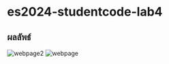 # es2024-studentcode-lab4

## ผลลัพธ์
![webpage2](https://github.com/user-attachments/assets/41d748f7-bff6-48f2-ba75-b790eb44e5a8)
![webpage](https://github.com/user-attachments/assets/fa5efa45-a540-42f8-97d5-4ec36074a37d)
